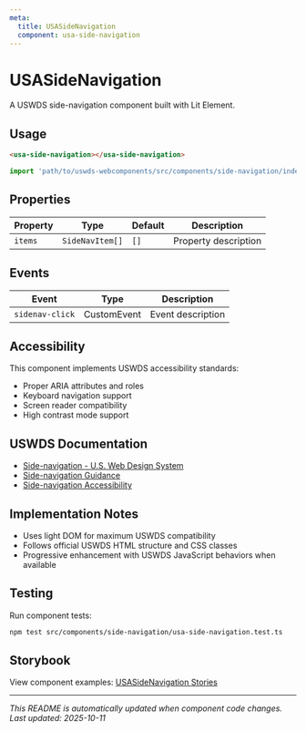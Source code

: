 ```yaml
---
meta:
  title: USASideNavigation
  component: usa-side-navigation
---
```


# USASideNavigation

A USWDS side-navigation component built with Lit Element.

## Usage

```html
<usa-side-navigation></usa-side-navigation>
```

```javascript
import 'path/to/uswds-webcomponents/src/components/side-navigation/index.js';
```

## Properties

| Property | Type | Default | Description |
|----------|------|---------|-------------|
| `items` | `SideNavItem[]` | `[]` | Property description |

## Events

| Event | Type | Description |
|-------|------|-------------|
| `sidenav-click` | CustomEvent | Event description |

## Accessibility

This component implements USWDS accessibility standards:

- Proper ARIA attributes and roles
- Keyboard navigation support
- Screen reader compatibility
- High contrast mode support

## USWDS Documentation

- [Side-navigation - U.S. Web Design System](https://designsystem.digital.gov/components/side-navigation/)
- [Side-navigation Guidance](https://designsystem.digital.gov/components/side-navigation/#guidance)
- [Side-navigation Accessibility](https://designsystem.digital.gov/components/side-navigation/#accessibility)

## Implementation Notes

- Uses light DOM for maximum USWDS compatibility
- Follows official USWDS HTML structure and CSS classes
- Progressive enhancement with USWDS JavaScript behaviors when available

## Testing

Run component tests:

```bash
npm test src/components/side-navigation/usa-side-navigation.test.ts
```

## Storybook

View component examples: [USASideNavigation Stories](http://localhost:6006/?path=/story/components-side-navigation)

---

_This README is automatically updated when component code changes._
_Last updated: 2025-10-11_
